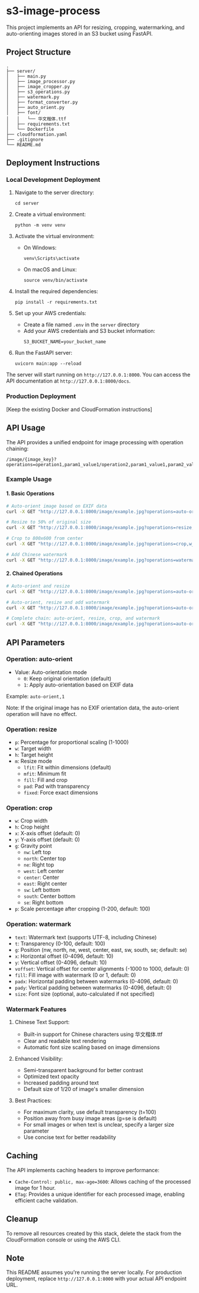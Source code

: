 # s3-image-process

This project implements an API for resizing, cropping, watermarking, and auto-orienting images stored in an S3 bucket using FastAPI.

## Project Structure

```
.
├── server/
│   ├── main.py
│   ├── image_processor.py
│   ├── image_cropper.py
│   ├── s3_operations.py
│   ├── watermark.py
│   ├── format_converter.py
│   ├── auto_orient.py
│   ├── font/
│   │   └── 华文楷体.ttf
│   ├── requirements.txt
│   └── Dockerfile
├── cloudformation.yaml
├── .gitignore
└── README.md
```

## Deployment Instructions

### Local Development Deployment

1. Navigate to the server directory:
   ```
   cd server
   ```

2. Create a virtual environment:
   ```
   python -m venv venv
   ```

3. Activate the virtual environment:
   - On Windows:
     ```
     venv\Scripts\activate
     ```
   - On macOS and Linux:
     ```
     source venv/bin/activate
     ```

4. Install the required dependencies:
   ```
   pip install -r requirements.txt
   ```

5. Set up your AWS credentials:
   - Create a file named `.env` in the `server` directory
   - Add your AWS credentials and S3 bucket information:
     ```
     S3_BUCKET_NAME=your_bucket_name
     ```

6. Run the FastAPI server:
   ```
   uvicorn main:app --reload
   ```

The server will start running on `http://127.0.0.1:8000`. You can access the API documentation at `http://127.0.0.1:8000/docs`.

### Production Deployment

[Keep the existing Docker and CloudFormation instructions]

## API Usage

The API provides a unified endpoint for image processing with operation chaining:

```
/image/{image_key}?operations=operation1,param1_value1/operation2,param1_value1,param2_value2
```

### Example Usage

#### 1. Basic Operations

```bash
# Auto-orient image based on EXIF data
curl -X GET "http://127.0.0.1:8000/image/example.jpg?operations=auto-orient,1" --output result.jpg

# Resize to 50% of original size
curl -X GET "http://127.0.0.1:8000/image/example.jpg?operations=resize,p_50" --output result.jpg

# Crop to 800x600 from center
curl -X GET "http://127.0.0.1:8000/image/example.jpg?operations=crop,w_800,h_600,g_center" --output result.jpg

# Add Chinese watermark
curl -X GET "http://127.0.0.1:8000/image/example.jpg?operations=watermark,text_版权所有,g_se" --output result.jpg
```

#### 2. Chained Operations

```bash
# Auto-orient and resize
curl -X GET "http://127.0.0.1:8000/image/example.jpg?operations=auto-orient,1/resize,w_1000,h_800" --output result.jpg

# Auto-orient, resize and add watermark
curl -X GET "http://127.0.0.1:8000/image/example.jpg?operations=auto-orient,1/resize,w_800,h_600/watermark,text_版权所有,g_se" --output result.jpg

# Complete chain: auto-orient, resize, crop, and watermark
curl -X GET "http://127.0.0.1:8000/image/example.jpg?operations=auto-orient,1/resize,p_50/crop,w_400,h_300,g_center/watermark,text_版权所有,g_se" --output result.jpg
```

## API Parameters

### Operation: auto-orient

- Value: Auto-orientation mode
  - `0`: Keep original orientation (default)
  - `1`: Apply auto-orientation based on EXIF data

Example: `auto-orient,1`

Note: If the original image has no EXIF orientation data, the auto-orient operation will have no effect.

### Operation: resize

- `p`: Percentage for proportional scaling (1-1000)
- `w`: Target width
- `h`: Target height
- `m`: Resize mode
  - `lfit`: Fit within dimensions (default)
  - `mfit`: Minimum fit
  - `fill`: Fill and crop
  - `pad`: Pad with transparency
  - `fixed`: Force exact dimensions

### Operation: crop

- `w`: Crop width
- `h`: Crop height
- `x`: X-axis offset (default: 0)
- `y`: Y-axis offset (default: 0)
- `g`: Gravity point
  - `nw`: Left top
  - `north`: Center top
  - `ne`: Right top
  - `west`: Left center
  - `center`: Center
  - `east`: Right center
  - `sw`: Left bottom
  - `south`: Center bottom
  - `se`: Right bottom
- `p`: Scale percentage after cropping (1-200, default: 100)

### Operation: watermark

- `text`: Watermark text (supports UTF-8, including Chinese)
- `t`: Transparency (0-100, default: 100)
- `g`: Position (nw, north, ne, west, center, east, sw, south, se; default: se)
- `x`: Horizontal offset (0-4096, default: 10)
- `y`: Vertical offset (0-4096, default: 10)
- `voffset`: Vertical offset for center alignments (-1000 to 1000, default: 0)
- `fill`: Fill image with watermark (0 or 1, default: 0)
- `padx`: Horizontal padding between watermarks (0-4096, default: 0)
- `pady`: Vertical padding between watermarks (0-4096, default: 0)
- `size`: Font size (optional, auto-calculated if not specified)

### Watermark Features

1. Chinese Text Support:
   - Built-in support for Chinese characters using 华文楷体.ttf
   - Clear and readable text rendering
   - Automatic font size scaling based on image dimensions

2. Enhanced Visibility:
   - Semi-transparent background for better contrast
   - Optimized text opacity
   - Increased padding around text
   - Default size of 1/20 of image's smaller dimension

3. Best Practices:
   - For maximum clarity, use default transparency (t=100)
   - Position away from busy image areas (g=se is default)
   - For small images or when text is unclear, specify a larger size parameter
   - Use concise text for better readability

## Caching

The API implements caching headers to improve performance:

- `Cache-Control: public, max-age=3600`: Allows caching of the processed image for 1 hour.
- `ETag`: Provides a unique identifier for each processed image, enabling efficient cache validation.

## Cleanup

To remove all resources created by this stack, delete the stack from the CloudFormation console or using the AWS CLI.

## Note

This README assumes you're running the server locally. For production deployment, replace `http://127.0.0.1:8000` with your actual API endpoint URL.
